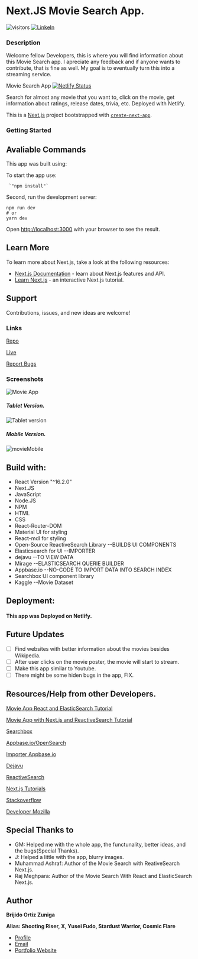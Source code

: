 # Next.JS Movie Search App.
![visitors](https://visitor-badge.glitch.me/badge?page_id=Bortiz1993.id)
[![LinkeIn](https://img.shields.io/badge/LinkedIn-brijido--zuniga--849981211%2F-blue)](https://www.linkedin.com/in/brijido-zuniga-849981211/)

### Description
Welcome fellow Developers, this is where you will find information about this Movie Search app.
I apreciate any feedback and if anyone wants to contribute, that is fine as well. My goal is to eventually turn this into a streaming service.

Movie Search App
[![Netlify Status](https://api.netlify.com/api/v1/badges/974dbc81-0352-4a1e-9884-7835fcf83157/deploy-status)](https://app.netlify.com/sites/strong-nasturtium-0246a0/deploys)

Search for almost any movie that you want to, click on the movie, get information about ratings, release dates, trivia, etc. Deployed with Netlify.


This is a [Next.js](https://nextjs.org/) project bootstrapped with [`create-next-app`](https://github.com/vercel/next.js/tree/canary/packages/create-next-app).

### Getting Started

## Avaliable Commands

This app was built using:

To start the app use:

```
 `"npm install"`
 ```

Second, run the development server:

```
npm run dev
# or
yarn dev
```

Open [http://localhost:3000](http://localhost:3000) with your browser to see the result.

## Learn More

To learn more about Next.js, take a look at the following resources:

- [Next.js Documentation](https://nextjs.org/docs) - learn about Next.js features and API.
- [Learn Next.js](https://nextjs.org/learn) - an interactive Next.js tutorial.

## Support

Contributions, issues, and new ideas are welcome!

### Links
[Repo](https://github.com/Bortiz1993/MovieApp)

[Live](https://moviespecternext.netlify.app/)

[Report Bugs](https://github.com/Bortiz1993/MovieApp/issues)

### Screenshots
![Movie App](https://user-images.githubusercontent.com/77209112/180127631-7341177b-d109-4c64-9643-7033de3f911a.png)

##### Tablet Version.
![Tablet version](https://user-images.githubusercontent.com/77209112/180128556-2066ecb7-d23e-4a8b-a83f-111df86f494f.png)

##### Mobile Version.
![movieMobile](https://user-images.githubusercontent.com/77209112/180131241-e8e16dd8-4ab7-4bff-97be-dd10052d6927.png)

## Build with:

- React Version "^16.2.0"
- Next.JS
- JavaScript
- Node.JS
- NPM
- HTML
- CSS
- React-Router-DOM
- Material UI for styling
- React-mdl for styling
- Open-Source ReactiveSearch Library --BUILDS UI COMPONENTS
- Elasticsearch for UI --IMPORTER
- dejavu --TO VIEW DATA
- Mirage --ELASTICSEARCH QUERIE BUILDER
- Appbase.io --NO-CODE TO IMPORT DATA INTO SEARCH INDEX
- Searchbox UI component library
- Kaggle --Movie Dataset

## Deployment:

####  This app was Deployed on Netlify.

## Future Updates

- [ ] Find websites with better information about the movies besides Wikipedia.
- [ ] After user clicks on the movie poster, the movie will start to stream.
- [ ] Make this app similar to Youtube.
- [ ] There might be some hiden bugs in the app, FIX.

## Resources/Help from other Developers.

[Movie App React and ElasticSearch Tutorial](https://medium.appbase.io/how-to-build-a-movie-search-app-with-react-and-elasticsearch-2470f202291c)

[Movie App with Next.js and ReactiveSearch Tutorial](https://blog.reactivesearch.io/react-search-ui-tutorial)

[Searchbox](https://opensource.appbase.io/searchbox/)

[Appbase.io/OpenSearch](https://docs.appbase.io/)

[Importer Appbase.io](https://importer.appbase.io/)

[Dejavu](https://dejavu.appbase.io/?appname=&url=&mode=edit)

[ReactiveSearch](https://opensource.appbase.io/reactivesearch/)

[Next.js Tutorials](https://nextjs.org/learn/basics/create-nextjs-app)

[Stackoverflow](https://stackoverflow.com/)

[Developer Mozilla](https://developer.mozilla.org/)

## Special Thanks to

- GM: Helped me with the whole app, the functunality, better ideas, and the bugs(Special Thanks).
- J: Helped a little with the app, blurry images.
- Muhammad Ashraf: Author of the Movie Search with ReativeSearch Next.js.
- Raj Meghpara: Author of the Movie Search With React and ElasticSearch Next.js.

## Author

**Brijido Ortiz Zuniga**

**Alias: Shooting Riser, X, Yusei Fudo, Stardust Warrior, Cosmic Flare**

- [Profile](https://github.com/Bortiz1993)
- [Email](Bortiz4ever@gmail.com)
- [Portfolio Website](https://62da461e8c724353d4e0df46--bortiz-portfolio.netlify.app/)


















